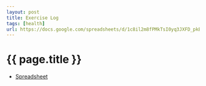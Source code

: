 ```yaml
---
layout: post
title: Exercise Log 
tags: [health]
url: https://docs.google.com/spreadsheets/d/1c8il2m8fPMkTsI0yq3JXFD_pkBksPgchIQYjuvXpgJo/edit?usp=sharing
---
```

{{ page.title }}
================
* [Spreadsheet](https://docs.google.com/spreadsheets/d/1c8il2m8fPMkTsI0yq3JXFD_pkBksPgchIQYjuvXpgJo/edit?usp=sharing)